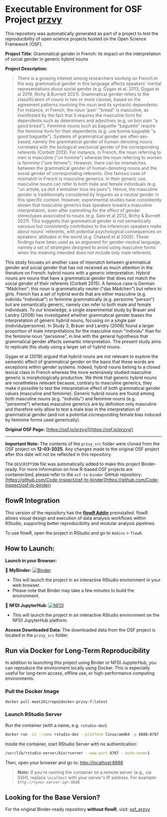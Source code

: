 # Executable Environment for OSF Project [przvy](https://osf.io/przvy/)

This repository was automatically generated as part of a project to test the reproducibility of open science projects hosted on the Open Science Framework (OSF).

**Project Title:** Grammatical gender in French: its impact on the interpretation of social gender in generic hybrid nouns

**Project Description:**
> There is a growing interest among researchers working on French in the way grammatical gender in this language affects speakers' mental representations about social gender (e.g. Gygax et al. 2013, Gygax et al 2019, Richy &amp; Burnett 2021). Grammatical gender refers to the classification of nouns in two or more classes, based on the agreement patterns involving the noun and its syntactic dependents. For instance, in French, the noun 'pain' "bread" is masculine, as manifested by the fact that it requires the masculine form for dependents such as determiners and adjectives (e.g. un bon pain "a good bread"). Feminine nouns such as baguette "baguette" require the feminine form for their dependents (e.g. une bonne baguette "a good baguette"). Systems of grammatical gender are often sex-based, namely the grammatical gender of human-denoting nouns correlates with the biological sex/social gender of the corresponding referents (Corbett 2013). For instance, in French, the noun referring to men is masculine ("un homme") whereas the noun referring to women is feminine ("une femme"). However, there can be mismatches between the grammatical gender of human-denoting nouns and the social gender of corresponding referents. One famous case of mismatch in French is masculine generics. In their generic use, masculine nouns can refer to both male and female individuals (e.g. "un artiste, ça doit s'entraîner tous les jours"). Hence, the masculine gender is traditionnally considered by linguists as a neutral gender in this specific context. However, experimental studies have consistently shown that masculine generics bias speakers toward a masculine interpretation, even after controlling for the effect of gender stereotypes associated to nouns (e.g. Sato et al 2013, Richy &amp; Burnett 2021). This suggests that grammatical gender is not semantically vacuous but consistently contributes to the inferences speakers make about nouns' referents, with potential psychological consequences on speakers' attitudes in the world (e.g. Chatard et al 2005). These findings have been used as an argument for gender-neutral language, namely a set of strategies designed to avoid using masculine forms when the meaning intended does not include only male referents.

This study focuses on another case of mismatch between grammatical gender and social gender that has not received as much attention in the literature on French: hybrid nouns with a generic interpretation. Hybrid nouns are nouns that have a grammatical gender that does not match the social gender of their referents (Corbett 2015). A famous case is German "Mädchen": this noun is grammatically neuter ("das Mädchen") but refers to girls. French has a set of hybrid words that are either masculine (e.g. individu "individual") or feminine grammatically (e.g. personne "person") but are semantically generic, namely can refer to both male and female individuals. To our knowledge, a single experimental study by  Brauer and Landry (2008) has investigated whether grammatical gender biases the interpretation of generic hybrid nouns, focusing on a single pair (individu/personne). In Study 3,  Brauer and Landry (2008) found a larger proportion of male interpretations for the masculine noun "individu" than for the feminine noun "personne", in line with the general hypothesis that grammatical gender affects semantic interpretation. The present study aims to replicate this study using a larger set of hybrid nouns. 

Gygax et al (2019) argued that hybrid nouns are not relevant to explore the semantic effect of grammatical gender on the basis that these words are exceptions within gender systems. Indeed, hybrid nouns belong to a closed lexical class in French whereas the more extensively studied masculine generic is morphologically productive. We think that generic hybrid nouns are nonetheless relevant because, contrary to masculine generics, they make it possible to test the interpretative effect of both grammatical gender values (masculine and feminine). Generic hybrid nouns are found among both masculine nouns (e.g. "individu") and feminine nouns (e.g. "personne") whereas masculine generics are by definition only masculine and therefore only allow to test a male bias in the interpretation of grammatical gender (and not a potential corresponding female bias induced by feminine forms used generically).

**Original OSF Page:** [https://osf.io/przvy/](https://osf.io/przvy/)

---

**Important Note:** The contents of the `przvy_src` folder were cloned from the OSF project on **12-03-2025**. Any changes made to the original OSF project after this date will not be reflected in this repository.

The `DESCRIPTION` file was automatically added to make this project Binder-ready. For more information on how R-based OSF projects are containerized, please refer to the `osf-to-binder` GitHub repository: [https://github.com/Code-Inspect/osf-to-binder](https://github.com/Code-Inspect/osf-to-binder)

## flowR Integration

This version of the repository has the **[flowR Addin](https://github.com/flowr-analysis/rstudio-addin-flowr)** preinstalled. flowR allows visual design and execution of data analysis workflows within RStudio, supporting better reproducibility and modular analysis pipelines.

To use flowR, open the project in RStudio and go to `Addins` > `flowR`.

## How to Launch:

**Launch in your Browser:**

🚀 **MyBinder:** [![Binder](https://mybinder.org/badge_logo.svg)](https://mybinder.org/v2/gh/code-inspect-binder/osf_przvy-f/HEAD?urlpath=rstudio)

   * This will launch the project in an interactive RStudio environment in your web browser.
   * Please note that Binder may take a few minutes to build the environment.

🚀 **NFDI JupyterHub:** [![NFDI](https://nfdi-jupyter.de/images/nfdi_badge.svg)](https://hub.nfdi-jupyter.de/r2d/gh/code-inspect-binder/osf_przvy-f/HEAD?urlpath=rstudio)

   * This will launch the project in an interactive RStudio environment on the NFDI JupyterHub platform.

**Access Downloaded Data:**
The downloaded data from the OSF project is located in the `przvy_src` folder.

## Run via Docker for Long-Term Reproducibility

In addition to launching this project using Binder or NFDI JupyterHub, you can reproduce the environment locally using Docker. This is especially useful for long-term access, offline use, or high-performance computing environments.

### Pull the Docker Image

```bash
docker pull meet261/repo2docker-przvy-f:latest
```

### Launch RStudio Server

Run the container (with a name, e.g. `rstudio-dev`):
```bash
docker run -it --name rstudio-dev --platform linux/amd64 -p 8888:8787 --user root meet261/repo2docker-przvy-f bash
```

Inside the container, start RStudio Server with no authentication:
```bash
/usr/lib/rstudio-server/bin/rserver --www-port 8787 --auth-none=1
```

Then, open your browser and go to: [http://localhost:8888](http://localhost:8888)

> **Note:** If you're running the container on a remote server (e.g., via SSH), replace `localhost` with your server's IP address.
> For example: `http://<your-server-ip>:8888`

## Looking for the Base Version?

For the original Binder-ready repository **without flowR**, visit:
[osf_przvy](https://github.com/code-inspect-binder/osf_przvy)

